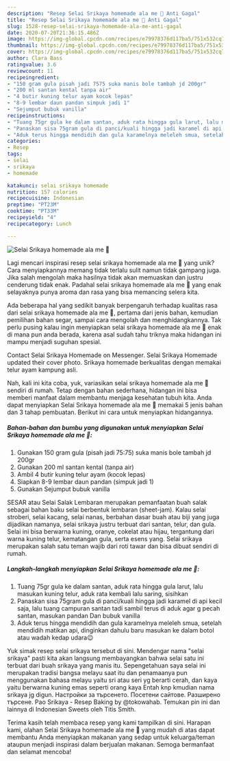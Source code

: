 ```yaml
---
description: "Resep Selai Srikaya homemade ala me 🥰 Anti Gagal"
title: "Resep Selai Srikaya homemade ala me 🥰 Anti Gagal"
slug: 1528-resep-selai-srikaya-homemade-ala-me-anti-gagal
date: 2020-07-20T21:36:15.486Z
image: https://img-global.cpcdn.com/recipes/e79978376d117ba5/751x532cq70/selai-srikaya-homemade-ala-me-🥰-foto-resep-utama.jpg
thumbnail: https://img-global.cpcdn.com/recipes/e79978376d117ba5/751x532cq70/selai-srikaya-homemade-ala-me-🥰-foto-resep-utama.jpg
cover: https://img-global.cpcdn.com/recipes/e79978376d117ba5/751x532cq70/selai-srikaya-homemade-ala-me-🥰-foto-resep-utama.jpg
author: Clara Bass
ratingvalue: 3.6
reviewcount: 11
recipeingredient:
- "150 gram gula pisah jadi 7575 suka manis bole tambah jd 200gr"
- "200 ml santan kental tanpa air"
- "4 butir kuning telur ayam kocok lepas"
- "8-9 lembar daun pandan simpuk jadi 1"
- "Sejumput bubuk vanilla"
recipeinstructions:
- "Tuang 75gr gula ke dalam santan, aduk rata hingga gula larut, lalu masukan kuning telur, aduk rata kembali lalu saring, sisihkan"
- "Panaskan sisa 75gram gula di panci/kuali hingga jadi karamel di api kecil saja, lalu tuang campuran santan tadi sambil terus di aduk agar g pecah santan, masukan pandan Dan bubuk vanilla"
- "Aduk terus hingga mendidih dan gula karamelnya meleleh smua, setelah mendidih matikan api, dinginkan dahulu baru masukan ke dalam botol atau wadah kedap udara😉"
categories:
- Resep
tags:
- selai
- srikaya
- homemade

katakunci: selai srikaya homemade 
nutrition: 157 calories
recipecuisine: Indonesian
preptime: "PT23M"
cooktime: "PT33M"
recipeyield: "4"
recipecategory: Lunch

---
```



![Selai Srikaya homemade ala me 🥰](https://img-global.cpcdn.com/recipes/e79978376d117ba5/751x532cq70/selai-srikaya-homemade-ala-me-🥰-foto-resep-utama.jpg)

Lagi mencari inspirasi resep selai srikaya homemade ala me 🥰 yang unik? Cara menyiapkannya memang tidak terlalu sulit namun tidak gampang juga. Jika salah mengolah maka hasilnya tidak akan memuaskan dan justru cenderung tidak enak. Padahal selai srikaya homemade ala me 🥰 yang enak selayaknya punya aroma dan rasa yang bisa memancing selera kita.

Ada beberapa hal yang sedikit banyak berpengaruh terhadap kualitas rasa dari selai srikaya homemade ala me 🥰, pertama dari jenis bahan, kemudian pemilihan bahan segar, sampai cara mengolah dan menghidangkannya. Tak perlu pusing kalau ingin menyiapkan selai srikaya homemade ala me 🥰 enak di mana pun anda berada, karena asal sudah tahu triknya maka hidangan ini mampu menjadi suguhan spesial.

Contact Selai Srikaya Homemade on Messenger. Selai Srikaya Homemade updated their cover photo. Srikaya homemade berkualitas dengan memakai telur ayam kampung asli.


Nah, kali ini kita coba, yuk, variasikan selai srikaya homemade ala me 🥰 sendiri di rumah. Tetap dengan bahan sederhana, hidangan ini bisa memberi manfaat dalam membantu menjaga kesehatan tubuh kita. Anda dapat menyiapkan Selai Srikaya homemade ala me 🥰 memakai 5 jenis bahan dan 3 tahap pembuatan. Berikut ini cara untuk menyiapkan hidangannya.

<!--inarticleads1-->

##### Bahan-bahan dan bumbu yang digunakan untuk menyiapkan Selai Srikaya homemade ala me 🥰:

1. Gunakan 150 gram gula (pisah jadi 75:75) suka manis bole tambah jd 200gr
1. Gunakan 200 ml santan kental (tanpa air)
1. Ambil 4 butir kuning telur ayam (kocok lepas)
1. Siapkan 8-9 lembar daun pandan (simpuk jadi 1)
1. Gunakan Sejumput bubuk vanilla


SESAR atau Selai Salak Lembaran merupakan pemanfaatan buah salak sebagai bahan baku selai berbentuk lembaran (sheet-jam). Kalau selai stroberi, selai kacang, selai nanas, berbahan dasar buah atau biji yang juga dijadikan namanya, selai srikaya justru terbuat dari santan, telur, dan gula. Selai ini bisa berwarna kuning, oranye, cokelat atau hijau, tergantung dari warna kuning telur, kematangan gula, serta esens yang. Selai srikaya merupakan salah satu teman wajib dari roti tawar dan bisa dibuat sendiri di rumah. 

<!--inarticleads2-->

##### Langkah-langkah menyiapkan Selai Srikaya homemade ala me 🥰:

1. Tuang 75gr gula ke dalam santan, aduk rata hingga gula larut, lalu masukan kuning telur, aduk rata kembali lalu saring, sisihkan
1. Panaskan sisa 75gram gula di panci/kuali hingga jadi karamel di api kecil saja, lalu tuang campuran santan tadi sambil terus di aduk agar g pecah santan, masukan pandan Dan bubuk vanilla
1. Aduk terus hingga mendidih dan gula karamelnya meleleh smua, setelah mendidih matikan api, dinginkan dahulu baru masukan ke dalam botol atau wadah kedap udara😉


Yuk simak resep selai srikaya tersebut di sini. Mendengar nama &#34;selai srikaya&#34; pasti kita akan langsung membayangkan bahwa selai satu ini terbuat dari buah srikaya yang manis itu. Sepengetahuan saya selai ini merupakan tradisi bangsa melayu saat itu dan penamaanya pun menggunakan bahasa melayu yaitu sri atau seri yg berarti cerah, dan kaya yaitu berwarna kuning emas seperti orang kaya Entah knp kmudian nama srikaya jg digun. Настройки за търсенето. Посетени сайтове. Разширено търсене. Pao Srikaya - Resep Baking by @tokowahab. Temukan pin ini dan lainnya di Indonesian Sweets oleh Titis Smith. 

Terima kasih telah membaca resep yang kami tampilkan di sini. Harapan kami, olahan Selai Srikaya homemade ala me 🥰 yang mudah di atas dapat membantu Anda menyiapkan makanan yang sedap untuk keluarga/teman ataupun menjadi inspirasi dalam berjualan makanan. Semoga bermanfaat dan selamat mencoba!
